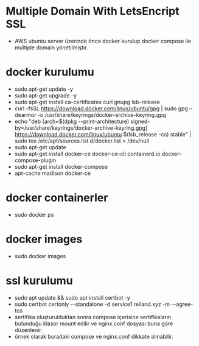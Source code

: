# Multiple Domain With LetsEncript SSL
- AWS ubuntu server üzerinde önce docker kurulup docker compose ile multiple domain yönetilmiştir.

# docker kurulumu
- sudo apt-get update -y
- sudo apt-get upgrade -y
- sudo apt-get install ca-certificates curl gnupg lsb-release
- curl -fsSL https://download.docker.com/linux/ubuntu/gpg | sudo gpg –dearmor -o /usr/share/keyrings/docker-archive-keyring.gpg
- echo "deb [arch=$(dpkg --print-architecture) signed-by=/usr/share/keyrings/docker-archive-keyring.gpg] https://download.docker.com/linux/ubuntu $(lsb_release -cs) stable" | sudo tee /etc/apt/sources.list.d/docker.list > /dev/null
- sudo apt-get update
- sudo apt-get install docker-ce docker-ce-cli containerd.io docker-compose-plugin
- sudo apt-get install docker-compose
- apt-cache madison docker-ce

# docker containerler
- sudo docker ps

# docker images
- sudo docker images

# ssl kurulumu
- sudo apt update && sudo apt install certbot -y
- sudo certbot certonly --standalone -d service1.reiland.xyz -m <email-address> --agree-tos
- sertifika oluşturulduktan sonra compose içerisine sertifikaların bulunduğu klasor mount edilir ve nginx.conf dosyası buna göre düzenlenir.
- örnek olarak buradaki compose ve nginx.conf dikkate alınabilir.

